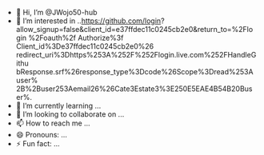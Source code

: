 - 👋 Hi, I’m @JWojo50-hub
- 👀 I’m interested in ..https://github.com/login? allow_signup=false&client_id=e37ffdec11c0245cb2e0&return_to=%2Flogin %2Foauth%2f Authorize%3f Client_id%3De37ffdec11c0245cb2e0%26 redirect_uri%3Dhttps%253A%252F%252Flogin.live.com%252FHandleGithu bResponse.srf%26response_type%3Dcode%26Scope%3Dread%253Auser% 2B%2Buser253Aemail26%26Cate3Estate3%3E250E5EAE4B54B20Buser%.
- 🌱 I’m currently learning ...
- 💞️ I’m looking to collaborate on ...
- 📫 How to reach me ...
- 😄 Pronouns: ...
- ⚡ Fun fact: ...

<!---
JWojo50-hub/JWojo50-hub is a ✨ special ✨ repository because its `README.md` (this file) appears on your GitHub profile.
You can click the Preview link to take a look at your changes.
--->

